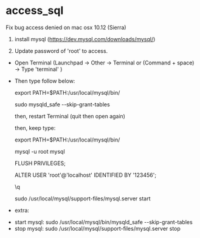 # access_sql

Fix bug access denied on mac osx 10.12 (Sierra)

1. install mysql (https://dev.mysql.com/downloads/mysql/)

2. Update password of 'root' to access.

- Open Terminal (Launchpad -> Other -> Terminal or (Command + space) -> Type 'terminal' )

- Then type follow below:

    export PATH=$PATH:/usr/local/mysql/bin/

    sudo mysqld_safe --skip-grant-tables

    then, restart Terminal (quit then open again)

    then, keep type:

    export PATH=$PATH:/usr/local/mysql/bin/

    mysql -u root mysql   

    FLUSH PRIVILEGES;

    ALTER USER 'root'@'localhost' IDENTIFIED BY '123456';

    \q

    sudo /usr/local/mysql/support-files/mysql.server start


- extra:

 + start mysql:
     sudo /usr/local/mysql/bin/mysqld_safe --skip-grant-tables
 + stop mysql:
     sudo /usr/local/mysql/support-files/mysql.server stop
